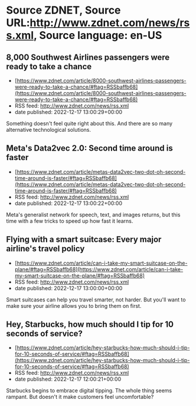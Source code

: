 # Source ZDNET, Source URL:http://www.zdnet.com/news/rss.xml, Source language: en-US

## 8,000 Southwest Airlines passengers were ready to take a chance
 - [https://www.zdnet.com/article/8000-southwest-airlines-passengers-were-ready-to-take-a-chance/#ftag=RSSbaffb68](https://www.zdnet.com/article/8000-southwest-airlines-passengers-were-ready-to-take-a-chance/#ftag=RSSbaffb68)
 - RSS feed: http://www.zdnet.com/news/rss.xml
 - date published: 2022-12-17 13:00:29+00:00

Something doesn't feel quite right about this. And there are so many alternative technological solutions.

## Meta's Data2vec 2.0: Second time around is faster
 - [https://www.zdnet.com/article/metas-data2vec-two-dot-oh-second-time-around-is-faster/#ftag=RSSbaffb68](https://www.zdnet.com/article/metas-data2vec-two-dot-oh-second-time-around-is-faster/#ftag=RSSbaffb68)
 - RSS feed: http://www.zdnet.com/news/rss.xml
 - date published: 2022-12-17 13:00:22+00:00

Meta's generalist network for speech, text, and images returns, but this time with a few tricks to speed up how fast it learns.

## Flying with a smart suitcase: Every major airline's travel policy
 - [https://www.zdnet.com/article/can-i-take-my-smart-suitcase-on-the-plane/#ftag=RSSbaffb68](https://www.zdnet.com/article/can-i-take-my-smart-suitcase-on-the-plane/#ftag=RSSbaffb68)
 - RSS feed: http://www.zdnet.com/news/rss.xml
 - date published: 2022-12-17 13:00:00+00:00

Smart suitcases can help you travel smarter, not harder. But you'll want to make sure your airline allows you to bring them on first.

## Hey, Starbucks, how much should I tip for 10 seconds of service?
 - [https://www.zdnet.com/article/hey-starbucks-how-much-should-i-tip-for-10-seconds-of-service/#ftag=RSSbaffb68](https://www.zdnet.com/article/hey-starbucks-how-much-should-i-tip-for-10-seconds-of-service/#ftag=RSSbaffb68)
 - RSS feed: http://www.zdnet.com/news/rss.xml
 - date published: 2022-12-17 12:00:21+00:00

Starbucks begins to embrace digital tipping. The whole thing seems rampant. But doesn't it make customers feel uncomfortable?
